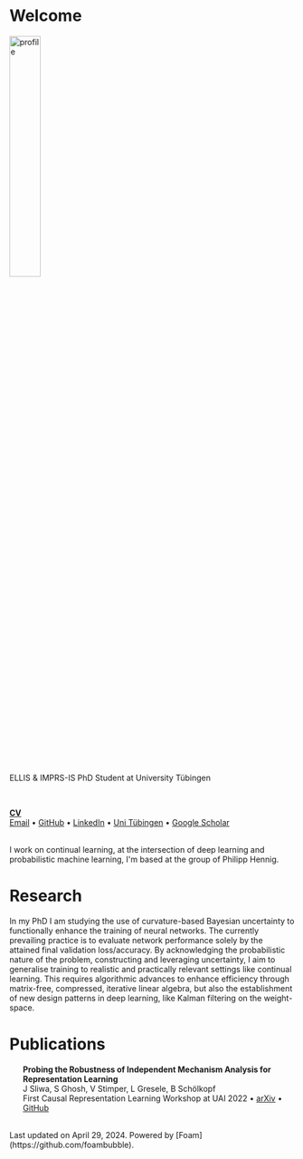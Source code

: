 # Welcome

<style>
  .no-bullet {
  list-style-type: none;
  }
</style>

<img src="./files/image.jpeg" alt="profile" width="33%"/>

<p>
ELLIS & IMPRS-IS PhD Student at University Tübingen
</p>
<br/>

<a href="../files/CV.pdf" download><b>CV</b></a> <br/>
[Email](mailto:joanna.sliwa@uni-tuebingen.de) • 
[GitHub](https://github.com/JoannaSliwa) • 
[LinkedIn](https://www.linkedin.com/in/j-sliwa/) • 
[Uni Tübingen](https://uni-tuebingen.de/fakultaeten/mathematisch-naturwissenschaftliche-fakultaet/fachbereiche/informatik/lehrstuehle/methoden-des-maschinellen-lernens/personen/) • 
[Google Scholar](https://scholar.google.com/citations?user=88s4T-8AAAAJ&hl=pl) 

<br/> I work on continual learning, at the intersection of deep learning and probabilistic machine learning, I'm based at the group of Philipp Hennig.

<h1>Research</h1>
In my PhD I am studying the use of curvature-based Bayesian uncertainty to functionally enhance the training of neural networks. The currently prevailing practice is to evaluate network performance solely by the attained final validation loss/accuracy. By acknowledging the probabilistic nature of the problem, constructing and leveraging uncertainty, I aim to generalise training to realistic and practically relevant settings like continual learning. This requires algorithmic advances to enhance efficiency through matrix-free, compressed, iterative linear algebra, but also the establishment of new design patterns in deep learning, like Kalman filtering on the weight-space.
<h1>Publications</h1>

<ul class="no-bullet">
  <li><strong>Probing the Robustness of Independent Mechanism Analysis for Representation Learning</strong><br/>
  J Sliwa, S Ghosh, V Stimper, L Gresele, B Schölkopf<br/>
  First Causal Representation Learning Workshop at UAI 2022 • <a href="https://arxiv.org/abs/2207.06137">arXiv</a> • <a href="https://github.com/JoannaSliwa/independent-mechanism-analysis">GitHub</a> </li>
</ul>


<br/>
Last updated on April 29, 2024.
Powered by [Foam](https://github.com/foambubble).
